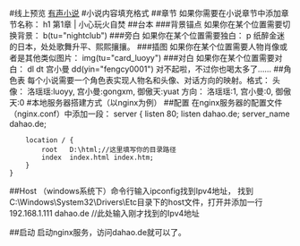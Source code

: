 #线上预览
[有声小说](dahao.de/xiaoshuo/)
#小说内容填充格式
##章节
如果你需要在小说章节中添加章节名称：
    h1 第1章 | 小心玩火自焚
##台本
###背景锚点
如果你在某个位置需要切换背景：
    b(tu="nightclub")
###旁白
如果你在某个位置需要独白：
    p 纸醉金迷的日本，处处歌舞升平、熙熙攘攘。
###插图
如果你在某个位置需要人物肖像或者是其他类似图片：
    img(tu="card_luoyy")
###对白
如果你在某个位置需要对白：
    dl
        dt 宫小曼
        dd(yin="fengcy0001") 对不起啦，不过你也喝太多了……
##角色表
每个小说需要一个角色表实现人物名和头像、对话方向的映射。格式：
头像：
洛瑶瑶:luoyy,
宫小曼:gongxm,
御傲天:yuat
方向：
洛瑶瑶:1,
宫小曼:0,
御傲天:0
#本地服务器搭建方式（以nginx为例）
##配置
在nginx服务器的配置文件（nginx.conf）中添加一段：
	server {
        listen       80;
        listen       dahao.de;
        server_name  dahao.de;

        location / {
            root   D:\html;//这里填写你的目录路径
            index  index.html index.htm;
        }
    }
##Host
（windows系统下）命令行输入ipconfig找到Ipv4地址，
找到C:\Windows\System32\Drivers\Etc目录下的host文件，打开并添加一行
	192.168.1.111 dahao.de //此处输入刚才找到的Ipv4地址

##启动
启动nginx服务，访问dahao.de就可以了。
